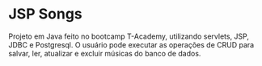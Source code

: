# JSP Songs

Projeto em Java feito no bootcamp T-Academy, utilizando servlets, JSP, JDBC e Postgresql.
O usuário pode executar as operações de CRUD para salvar, ler, atualizar e excluir músicas do banco de dados.


